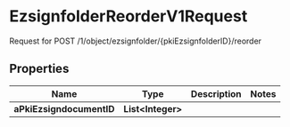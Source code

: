 

# EzsignfolderReorderV1Request

Request for POST /1/object/ezsignfolder/{pkiEzsignfolderID}/reorder

## Properties

| Name | Type | Description | Notes |
|------------ | ------------- | ------------- | -------------|
|**aPkiEzsigndocumentID** | **List&lt;Integer&gt;** |  |  |



